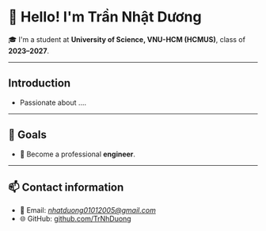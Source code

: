 # 👋 Hello! I'm Trần Nhật Dương

🎓 I'm a student at **University of Science, VNU-HCM (HCMUS)**, class of **2023–2027**.

---

## Introduction
-  Passionate about ....
  
---

## 📌 Goals

- 🎯 Become a professional **engineer**.

---

## 📫 Contact information

- 📧 Email: *nhatduong01012005@gmail.com*
- 🌐 GitHub: [github.com/TrNhDuong](https://github.com/TrNhDuong)



